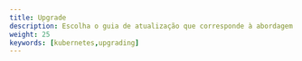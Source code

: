 ```yaml
---
title: Upgrade
description: Escolha o guia de atualização que corresponde à abordagem usada anteriormente para instalar o Istio.
weight: 25
keywords: [kubernetes,upgrading]
---
```

